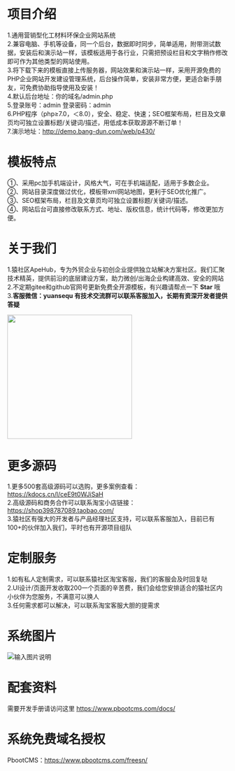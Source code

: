 # 项目介绍
1.通用营销型化工材料环保企业网站系统<br/>
2.兼容电脑、手机等设备，同一个后台，数据即时同步，简单适用，附带测试数据，安装后和演示站一样，该模板适用于各行业，只需把预设栏目和文字稍作修改即可作为其他类型的网站使用。<br/>
3.将下载下来的模板直接上传服务器，网站效果和演示站一样，采用开源免费的PHP企业网站开发建设管理系统，后台操作简单，安装非常方便，更适合新手朋友，可免费协助指导使用及安装！<br/>
4.默认后台地址：你的域名/admin.php <br/>
5.登录账号：admin     登录密码：admin<br/>
6.PHP程序（php≥7.0，＜8.0），安全、稳定、快速；SEO框架布局，栏目及文章页均可独立设置标题/关键词/描述，用低成本获取源源不断订单！<br/>
7.演示地址：http://demo.bang-dun.com/web/p430/<br/>

# 模板特点
①、采用pc加手机端设计，风格大气，可在手机端适配，适用于多数企业。<br/>
②、网站目录深度做过优化，模板带xml网站地图，更利于SEO优化推广。<br/>
③、SEO框架布局，栏目及文章页均可独立设置标题/关键词/描述。<br/>
④、网站后台可直接修改联系方式、地址、版权信息，统计代码等，修改更加方便。<br/>

# 关于我们
1.猿社区ApeHub，专为外贸企业与初创企业提供独立站解决方案社区。我们汇聚技术精英，提供前沿的底层建设方案，助力微创/出海企业构建高效、安全的网站<br/>
2.不定期gitee和github官网号更新免费全开源模板，有兴趣请帮点一下 **Star** 哦<br/>
3.**客服微信：yuansequ 有技术交流群可以联系客服加入，长期有资深开发者提供答疑**<br/>

<img src="https://gitee.com/apehub/ChemicalIndustry/raw/master/kefu.jpg"  width="284.5" height="284.5"/>


# 更多源码
1.更多500套高级源码可以选购，更多案例查看：https://kdocs.cn/l/ceE9t0WJiSaH <br/>
2.高级源码和商务合作可以联系淘宝小店链接：https://shop398787089.taobao.com/ <br/>
3.猿社区有强大的开发者与产品经理社区支持，可以联系客服加入，目前已有100+的伙伴加入我们，平时也有开源项目组队 <br/>


# 定制服务
1.如有私人定制需求，可以联系猿社区淘宝客服，我们的客服会及时回复哒<br/>
2.UI设计/页面开发收取200一个页面的辛苦费，我们会给您安排适合的猿社区内小伙伴为您服务，不满意可以换人<br/>
3.任何需求都可以解决，可以联系淘宝客服大胆的提需求<br/>


# 系统图片
![输入图片说明](https://gitee.com/apehub/ChemicalIndustry/raw/master/1727281047829.jpg)

# 配套资料
需要开发手册请访问这里 https://www.pbootcms.com/docs/

# 系统免费域名授权
PbootCMS：https://www.pbootcms.com/freesn/
